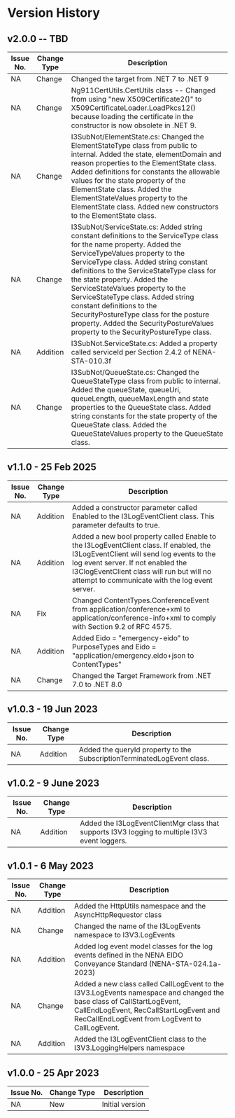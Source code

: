 # Version History

## v2.0.0 -- TBD
| Issue No. | Change Type | Description |
|--------|--------|-------|
| NA | Change | Changed the target from .NET 7 to .NET 9 |
| NA | Change | Ng911CertUtils.CertUtils class -- Changed from using "new X509Certificate2()" to X509CertificateLoader.LoadPkcs12() because loading the certificate in the constructor is now obsolete in .NET 9. |
| NA | Change | I3SubNot/ElementState.cs: Changed the ElementStateType class from public to internal. Added the state, elementDomain and reason properties to the ElementState class. Added definitions for constants the allowable values for the state property of the ElementState class. Added the ElementStateValues property to the ElementState class. Added new constructors to the ElementState class. |
| NA | Change | I3SubNot/ServiceState.cs: Added string constant definitions to the ServiceType class for the name property. Added the ServiceTypeValues property to the ServiceType class. Added string constant definitions to the ServiceStateType class for the state property. Added the ServiceStateValues property to the ServiceStateType class. Added string constant definitions to the SecurityPostureType class for the posture property. Added the SecurityPostureValues property to the SecurityPostureType class. |
| NA | Addition | I3SubNot.ServiceState.cs: Added a property called serviceId per Section 2.4.2 of NENA-STA-010.3f |
| NA | Change | I3SubNot/QueueState.cs: Changed the QueueStateType class from public to internal. Added the queueState, queueUri, queueLength, queueMaxLength and state properties to the QueueState class. Added string constants for the state property of the QueueState class. Added the QueueStateValues property to the QueueState class. |

## v1.1.0 - 25 Feb 2025
| Issue No. | Change Type | Description |
|--------|--------|-------|
| NA | Addition | Added a constructor parameter called Enabled to the I3LogEventClient class. This parameter defaults to true. |
| NA | Addition | Added a new bool property called Enable to the I3LogEventClient class. If enabled, the I3LogEventClient will send log events to the log event server. If not enabled the I3ClogEventClient class will run but will no attempt to communicate with the log event server. |
| NA | Fix    | Changed ContentTypes.ConferenceEvent from application/conference+xml to application/conference-info+xml to comply with Section 9.2 of RFC 4575. |
| NA | Addition | Added Eido = "emergency-eido" to PurposeTypes and Eido = "application/emergency.eido+json to ContentTypes" |
| NA | Change   | Changed the Target Framework from .NET 7.0 to .NET 8.0 |

## v1.0.3 - 19 Jun 2023
| Issue No. | Change Type | Description |
|--------|--------|-------|
| NA| Addition | Added the queryId property to the SubscriptionTerminatedLogEvent class. |

## v1.0.2 - 9 June 2023
| Issue No. | Change Type | Description |
|--------|--------|-------|
| NA| Addition | Added the I3LogEventClientMgr class that supports I3V3 logging to multiple I3V3 event loggers. |

## v1.0.1 - 6 May 2023
| Issue No. | Change Type | Description |
|--------|--------|-------|
| NA       |  Addition      | Added the HttpUtils namespace and the AsyncHttpRequestor class |
| NA | Change | Changed the name of the I3LogEvents namespace to I3V3.LogEvents |
| NA | Addition | Added log event model classes for the log events defined in the NENA EIDO Conveyance Standard (NENA-STA-024.1a-2023) |
| NA | Change | Added a new class called CallLogEvent to the I3V3.LogEvents namespace and changed the base class of CallStartLogEvent, CallEndLogEvent, RecCallStartLogEvent and RecCallEndLogEvent from LogEvent to CallLogEvent.  |
| NA | Addition | Added the I3LogEventClient class to the I3V3.LoggingHelpers namespace |

## v1.0.0 - 25 Apr 2023
| Issue No. | Change Type | Description |
|--------|--------|-------|
| NA       |  New      | Initial version |



